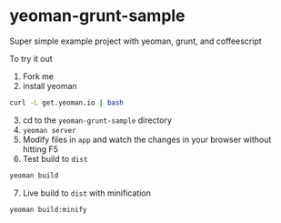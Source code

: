 yeoman-grunt-sample
===================

Super simple example project with yeoman, grunt, and coffeescript

To try it out

1. Fork me
2. install yeoman

```bash
curl -L get.yeoman.io | bash
```

3. cd to the `yeoman-grunt-sample` directory
4. `yeoman server`
5. Modify files in `app` and watch the changes in your browser without hitting F5
6. Test build to `dist`

```bash
yeoman build
```

7. Live build to `dist` with minification

```bash
yeoman build:minify
```
